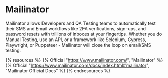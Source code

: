 # Mailinator

Mailinator allows Developers and QA Testing teams to automatically test their SMS and Email workflows like 2FA verifications, sign-ups, and password resets with trillions of inboxes at your fingertips. Whether you do Manual Testing, use an API, or a framework like Selenium, Cypress, Playwright, or Puppeteer - Mailinator will close the loop on email/SMS testing.

{% resources %}
  {% Official "https://www.mailinator.com/", "Mailinator" %}
  {% Official "https://www.mailinator.com/docs/index.html#mailinator", "Mailinator Official Docs" %}
{% endresources %}
